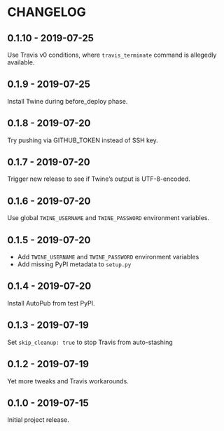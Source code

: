 CHANGELOG
=========

0.1.10 - 2019-07-25
-------------------

Use Travis v0 conditions, where `travis_terminate` command is allegedly available.

0.1.9 - 2019-07-25
------------------

Install Twine during before_deploy phase.

0.1.8 - 2019-07-20
------------------

Try pushing via GITHUB_TOKEN instead of SSH key.

0.1.7 - 2019-07-20
------------------

Trigger new release to see if Twine’s output is UTF-8-encoded.

0.1.6 - 2019-07-20
------------------

Use global `TWINE_USERNAME` and `TWINE_PASSWORD` environment variables.

0.1.5 - 2019-07-20
------------------

* Add `TWINE_USERNAME` and `TWINE_PASSWORD` environment variables
* Add missing PyPI metadata to `setup.py`

0.1.4 - 2019-07-20
------------------

Install AutoPub from test PyPI.

0.1.3 - 2019-07-19
------------------

Set `skip_cleanup: true` to stop Travis from auto-stashing

0.1.2 - 2019-07-19
------------------

Yet more tweaks and Travis workarounds.

0.1.0 - 2019-07-15
------------------

Initial project release.

